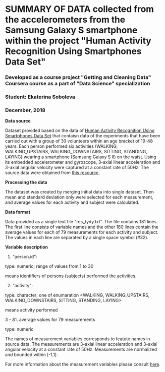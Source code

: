 # SUMMARY OF DATA collected from the accelerometers from the Samsung Galaxy S smartphone within the project "Human Activity Recognition Using Smartphones Data Set"

### Developed as a course project "Getting and Cleaning Data" Coursera course as a part of "Data Science" specialization


### Student: Ekaterina Soboleva


### December, 2018


**Data source**


Dataset provided based on the data of [Human Activity Recognition Using Smartphones Data Set](http://archive.ics.uci.edu/ml/datasets/Human+Activity+Recognition+Using+Smartphones#) that contaisn data of the experiments that have been carried out with a group of 30 volunteers within an age bracket of 19-48 years. Each person performed six activities (WALKING, WALKING_UPSTAIRS, WALKING_DOWNSTAIRS, SITTING, STANDING, LAYING) wearing a smartphone (Samsung Galaxy S II) on the waist. Using its embedded accelerometer and gyroscope, 3-axial linear acceleration and 3-axial angular velocity were captured at a constant rate of 50Hz. The source data were obtained from [this resource](https://d396qusza40orc.cloudfront.net/getdata%2Fprojectfiles%2FUCI%20HAR%20Dataset.zip).

**Processing the data**

The dataset was created by merging initial data into single dataset. Then mean and standard deviation only were selected for each measurement, and average values for each activity and subject were calculated.

**Data format**

Data provided as a single text file "res_tydy.txt". The file contains 181 lines. The first line consists of variable names and the other 180 lines contain the average values for each of 79 measurements for each activity and subject.
The values in each line are separated by a single space symbol (#32).

**Variable description**
1. "person.id":

  type: numeric; range of values from 1 to 30

  means identifiers of persons (subjects) performed the activities.

2. "activity":

  type: character; one of enumaration <WALKING, WALKING_UPSTAIRS, WALKING_DOWNSTAIRS, SITTING, STANDING, LAYING>

  means activity performed

3 - 81. average values for 79 measurements

type: numeric

The names of measurement variables corresponds to featute names in source data. The measurements are 3-axial linear acceleration and 3-axial angular velocity at a constant rate of 50Hz. Measurements are normalized and bounded within [-1,1].

For more information about the measurement variables please consult [here](https://d396qusza40orc.cloudfront.net/getdata%2Fprojectfiles%2FUCI%20HAR%20Dataset.zip).

